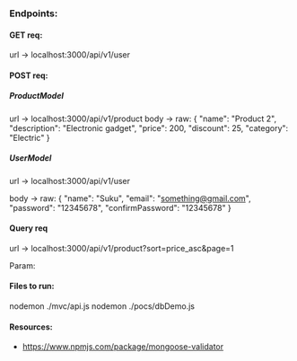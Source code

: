 ### Endpoints:

#### GET req:

url -> localhost:3000/api/v1/user

#### POST req:

##### ProductModel

url -> localhost:3000/api/v1/product
body -> raw:
{
"name": "Product 2",
"description": "Electronic gadget",
"price": 200,
"discount": 25,
"category": "Electric"
}

##### UserModel

url -> localhost:3000/api/v1/user

body -> raw:
{
"name": "Suku",
"email": "something@gmail.com",
"password": "12345678",
"confirmPassword": "12345678"
}

#### Query req

url -> localhost:3000/api/v1/product?sort=price_asc&page=1

Param:

#### Files to run:

nodemon ./mvc/api.js
nodemon ./pocs/dbDemo.js

#### Resources:

- https://www.npmjs.com/package/mongoose-validator
